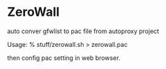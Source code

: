ZeroWall
====

auto conver gfwlist to pac file from autoproxy project

Usage:
    % stuff/zerowall.sh > zerowall.pac

then config pac setting in web browser.
